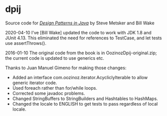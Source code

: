 # dpij
Source code for *[Design Patterns in Java][1]* by Steve Metsker and Bill Wake

[1]: http://www.amazon.com/exec/obidos/ASIN/0321333020/xp123com "Design Patterns in Java"

2020-04-10
I've [Bill Wake] updated the code to work with JDK 1.8 and JUnit 4.13. This eliminated the need for references to TestCase, and let tests use assertThrows().

2016-01-10
The original code from the book is in OozinozDpij-original.zip; the current code is updated to use generics etc. 

Thanks to Juan Manuel Gimeno for making those changes:
* Added an interface com.oozinoz.iterator.AcycliclyIterable to allow generic iterator code.
* Used foreach rather than for/while loops.
* Corrected some javadoc problems.
* Changed StringBuffers to StringBuilders and Hashtables to HashMaps. 
* Changed the locale to ENGLISH to get tests to pass regardless of local locale.





